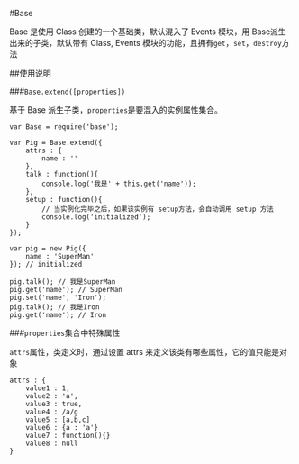 #Base

Base 是使用 Class 创建的一个基础类，默认混入了 Events 模块，用 Base派生出来的子类，默认带有 Class, Events 模块的功能，且拥有``get``，``set``，``destroy``方法

##使用说明

###``Base.extend([properties])``

基于 Base 派生子类，``properties``是要混入的实例属性集合。

```
var Base = require('base');

var Pig = Base.extend({
    attrs : {
        name : ''
    },
    talk : function(){
        console.log('我是' + this.get('name'));
    },
    setup : function(){
        // 当实例化完毕之后，如果该实例有 setup方法，会自动调用 setup 方法
        console.log('initialized');
    }
});

var pig = new Pig({
    name : 'SuperMan'
}); // initialized

pig.talk(); // 我是SuperMan
pig.get('name'); // SuperMan
pig.set('name', 'Iron');
pig.talk(); // 我是Iron
pig.get('name'); // Iron
```

###``properties``集合中特殊属性

``attrs``属性，类定义时，通过设置 attrs 来定义该类有哪些属性，它的值只能是对象

```
attrs : {
    value1 : 1,
    value2 : 'a',
    value3 : true,
    value4 : /a/g
    value5 : [a,b,c]
    value6 : {a : 'a'}
    value7 : function(){}
    value8 : null
}
```
